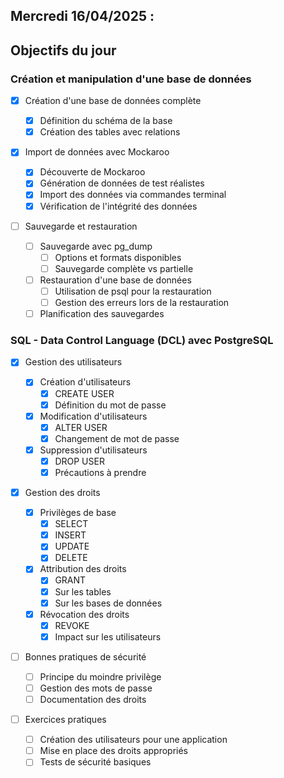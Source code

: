 ## Mercredi 16/04/2025 :

## Objectifs du jour

### Création et manipulation d'une base de données

- [x] Création d'une base de données complète

  - [x] Définition du schéma de la base
  - [x] Création des tables avec relations

- [x] Import de données avec Mockaroo

  - [x] Découverte de Mockaroo
  - [x] Génération de données de test réalistes
  - [x] Import des données via commandes terminal
  - [x] Vérification de l'intégrité des données

- [ ] Sauvegarde et restauration
  - [ ] Sauvegarde avec pg_dump
    - [ ] Options et formats disponibles
    - [ ] Sauvegarde complète vs partielle
  - [ ] Restauration d'une base de données
    - [ ] Utilisation de psql pour la restauration
    - [ ] Gestion des erreurs lors de la restauration
  - [ ] Planification des sauvegardes

### SQL - Data Control Language (DCL) avec PostgreSQL

- [x] Gestion des utilisateurs

  - [x] Création d'utilisateurs
    - [x] CREATE USER
    - [x] Définition du mot de passe
  - [x] Modification d'utilisateurs
    - [x] ALTER USER
    - [x] Changement de mot de passe
  - [x] Suppression d'utilisateurs
    - [x] DROP USER
    - [x] Précautions à prendre

- [x] Gestion des droits

  - [x] Privilèges de base
    - [x] SELECT
    - [x] INSERT
    - [x] UPDATE
    - [x] DELETE
  - [x] Attribution des droits
    - [x] GRANT
    - [x] Sur les tables
    - [x] Sur les bases de données
  - [x] Révocation des droits
    - [x] REVOKE
    - [x] Impact sur les utilisateurs

- [ ] Bonnes pratiques de sécurité

  - [ ] Principe du moindre privilège
  - [ ] Gestion des mots de passe
  - [ ] Documentation des droits

- [ ] Exercices pratiques
  - [ ] Création des utilisateurs pour une application
  - [ ] Mise en place des droits appropriés
  - [ ] Tests de sécurité basiques
